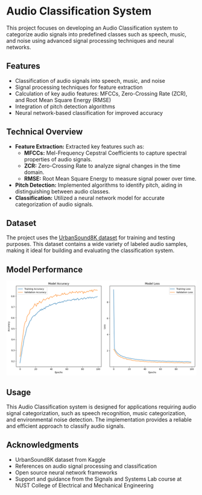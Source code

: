 <!DOCTYPE html>
<html lang="en">
<head>
    <meta charset="UTF-8">
    <meta name="viewport" content="width=device-width, initial-scale=1.0">
</head>
<body>

<h1 align="left">Audio Classification System</h1>

<p>This project focuses on developing an Audio Classification system to categorize audio signals into predefined classes such as speech, music, and noise using advanced signal processing techniques and neural networks.</p>

<h2>Features</h2>
<ul>
    <li>Classification of audio signals into speech, music, and noise</li>
    <li>Signal processing techniques for feature extraction</li>
    <li>Calculation of key audio features: MFCCs, Zero-Crossing Rate (ZCR), and Root Mean Square Energy (RMSE)</li>
    <li>Integration of pitch detection algorithms</li>
    <li>Neural network-based classification for improved accuracy</li>
</ul>

<h2>Technical Overview</h2>
<ul>
    <li><b>Feature Extraction:</b> Extracted key features such as:
        <ul>
            <li><b>MFCCs:</b> Mel-Frequency Cepstral Coefficients to capture spectral properties of audio signals.</li>
            <li><b>ZCR:</b> Zero-Crossing Rate to analyze signal changes in the time domain.</li>
            <li><b>RMSE:</b> Root Mean Square Energy to measure signal power over time.</li>
        </ul>
    </li>
    <li><b>Pitch Detection:</b> Implemented algorithms to identify pitch, aiding in distinguishing between audio classes.</li>
    <li><b>Classification:</b> Utilized a neural network model for accurate categorization of audio signals.</li>
</ul>

<h2>Dataset</h2>
<p>The project uses the <a href="https://www.kaggle.com/code/prabhavsingh/urbansound8k-classification/input" target="_blank">UrbanSound8K dataset</a> for training and testing purposes. This dataset contains a wide variety of labeled audio samples, making it ideal for building and evaluating the classification system.</p>

<h2>Model Performance</h2>
<p align="center">
    <img src="https://github.com/sumair-ce/Audio-Classification-using-SNN/blob/main/System%20performance.png?raw=true" alt="System Performance">
</p>

<h2>Usage</h2>
<p>This Audio Classification system is designed for applications requiring audio signal categorization, such as speech recognition, music categorization, and environmental noise detection. The implementation provides a reliable and efficient approach to classify audio signals.</p>

<h2>Acknowledgments</h2>
<ul>
    <li>UrbanSound8K dataset from Kaggle</li>
    <li>References on audio signal processing and classification</li>
    <li>Open source neural network frameworks</li>
    <li>Support and guidance from the Signals and Systems Lab course at NUST College of Electrical and Mechanical Engineering</li>
</ul>

</body>
</html>
